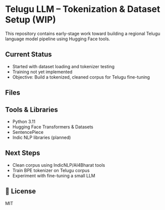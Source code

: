 # Telugu LLM – Tokenization & Dataset Setup (WIP)

This repository contains early-stage work toward building a regional Telugu language model pipeline using Hugging Face tools.

##  Current Status
- Started with dataset loading and tokenizer testing
- Training not yet implemented
- Objective: Build a tokenized, cleaned corpus for Telugu fine-tuning

##  Files


## Tools & Libraries
- Python 3.11
- Hugging Face Transformers & Datasets
- SentencePiece
- Indic NLP libraries (planned)

##  Next Steps
- Clean corpus using IndicNLP/AI4Bharat tools
- Train BPE tokenizer on Telugu corpus
- Experiment with fine-tuning a small LLM

## 📜 License
MIT
